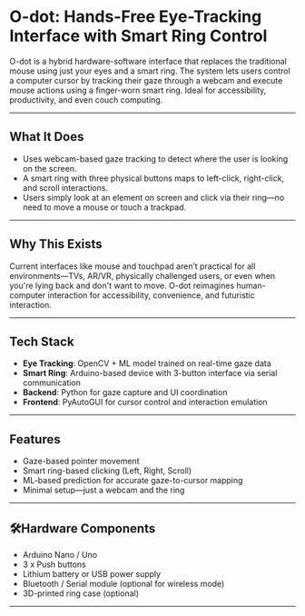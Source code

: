# O-dot: Hands-Free Eye-Tracking Interface with Smart Ring Control

O-dot is a hybrid hardware-software interface that replaces the traditional mouse using just your eyes and a smart ring. The system lets users control a computer cursor by tracking their gaze through a webcam and execute mouse actions using a finger-worn smart ring. Ideal for accessibility, productivity, and even couch computing.

---

## What It Does

- Uses webcam-based gaze tracking to detect where the user is looking on the screen.
- A smart ring with three physical buttons maps to left-click, right-click, and scroll interactions.
- Users simply look at an element on screen and click via their ring—no need to move a mouse or touch a trackpad.

---

## Why This Exists

Current interfaces like mouse and touchpad aren’t practical for all environments—TVs, AR/VR, physically challenged users, or even when you're lying back and don't want to move. O-dot reimagines human-computer interaction for accessibility, convenience, and futuristic interaction.

---

## Tech Stack

- **Eye Tracking**: OpenCV + ML model trained on real-time gaze data
- **Smart Ring**: Arduino-based device with 3-button interface via serial communication
- **Backend**: Python for gaze capture and UI coordination
- **Frontend**: PyAutoGUI for cursor control and interaction emulation

---

## Features

- Gaze-based pointer movement
- Smart ring-based clicking (Left, Right, Scroll)
- ML-based prediction for accurate gaze-to-cursor mapping
- Minimal setup—just a webcam and the ring

---

## 🛠Hardware Components

- Arduino Nano / Uno
- 3 x Push buttons
- Lithium battery or USB power supply
- Bluetooth / Serial module (optional for wireless mode)
- 3D-printed ring case (optional)

---
